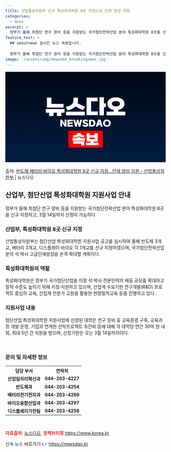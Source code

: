 ```yaml
---
title: 산업통상자원부 신규 특성화대학원 8곳 지정으로 인재 양성 지원
categories:
  - News
excerpt: >
  정부가 올해 최첨단 연구 장비 등을 지원받는 국가첨단전략산업 분야 특성화대학원 8곳을 신규 지정한다. 산업통…
feature_text: >
  ## seoulnews 실시간 뉴스 속보입니다.

  정부가 올해 최첨단 연구 장비 등을 지원받는 국가첨단전략산업 분야 특성화대학원 8곳을 신규 지정한다. 산업통…
image: '/assets/img/newsdao_breakingnews.jpg'
---
```


![뉴스다오 속보](/assets/img/newsdao_breakingnews.jpg)

<p>출처: <a href="https://newsdao.kr/3068" rel="dofollow">반도체·배터리·바이오 특성화대학원 8곳 신규 지정…인재 양성 지원 - 산업통상자원부</a> | 뉴스다오</p>

<h2 data-ke-size="size26">산업부, 첨단산업 특성화대학원 지원사업 안내</h2>
<p data-ke-size="size16">정부가 올해 최첨단 연구 장비 등을 지원받는 국가첨단전략산업 분야 특성화대학원 8곳을 신규 지정하고, 3월 14일까지 신청이 가능하다.</p>

<h3>산업부, 특성화대학원 8곳 신규 지정</h3>
<p data-ke-size="size16">산업통상자원부는 첨단산업 특성화대학원 지원사업 공고를 실시하여 올해 반도체 3개교, 배터리 3개교, 디스플레이·바이오 각 1개교를 신규 지정하였으며, 국가첨단전략산업 분야 석·박사 고급인재양성을 본격 확대할 계획이다.</p>

<h3>특성화대학원의 역할</h3>
<p data-ke-size="size16">특성화대학원은 정부가 국가첨단산업을 이끌 석·박사 전문인력의 배출 규모를 확대하고 질적 수준도 높이기 위해 지정·지원하고 있으며, 산업계 수요기반 연구개발(R&D) 프로젝트 중심의 교육, 산업계 전문가 교원을 활용한 현장밀착교육 등을 진행하고 있다.</p>

<h3>지원사업 내용</h3>
<p data-ke-size="size16">첨단산업 특성화대학원 지원사업에 선정된 대학은 연구 장비 등 교육환경 구축, 교육과정 개발·운영, 기업과 연계한 산학프로젝트 추진비 등에 대해 각 대학당 연간 30억 원 내외, 최대 5년 간 지원을 받으며, 신청기한은 오는 3월 14일까지이다.</p>

<p data-ke-size="size16">&nbsp;</p>

<h3>문의 및 자세한 정보</h3>
<table>
	<tr>
		<th>담당 부서</th>
		<th>연락처</th>
	</tr>
	<tr>
		<td style="text-align: center; height: 17px;"><b>산업일자리혁신과</b></td>
		<td style="text-align: center; height: 17px;"><b>044-203-4227</b></td>
	</tr>
	<tr>
		<td style="text-align: center; height: 17px;"><b>반도체과</b></td>
		<td style="text-align: center; height: 17px;"><b>044-203-4254</b></td>
	</tr>
	<tr>
		<td style="text-align: center; height: 17px;"><b>배터리전기전자과</b></td>
		<td style="text-align: center; height: 17px;"><b>044-203-4269</b></td>
	</tr>
	<tr>
		<td style="text-align: center; height: 17px;"><b>바이오융합산업과</b></td>
		<td style="text-align: center; height: 17px;"><b>044-203-4297</b></td>
	</tr>
	<tr>
		<td style="text-align: center; height: 17px;"><b>디스플레이가전팀</b></td>
		<td style="text-align: center; height: 17px;"><b>044-203-4258</b></td>
	</tr>
</table>
<p data-ke-size="size16">&nbsp;</p>
<p data-ke-size="size16"><b><span style="color: #ee2323;">자료출처: </span></b><a href="https://newsdao.kr/3068" target="_blank" rel="noopener">뉴스다오</a><span style="color: #ee2323;">, </span><b><span style="color: #ee2323;">정책브리핑</span></b><span style="color: #ee2323;"> </span><a href="https://www.korea.kr" target="_blank" rel="noopener">https://www.korea.kr</a></p>
 

신속 뉴스 바로가기 👉 <a href="https://newsdao.kr" rel="dofollow">https://newsdao.kr</a>



